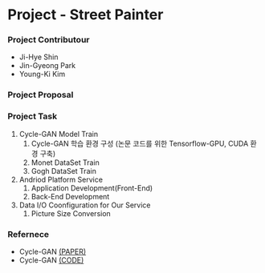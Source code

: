 # Project - Street Painter
### Project Contributour

- Ji-Hye Shin
- Jin-Gyeong Park
- Young-Ki Kim

### Project Proposal

### Project Task
1. Cycle-GAN Model Train
    1. Cycle-GAN 학습 환경 구성 (논문 코드를 위한 Tensorflow-GPU, CUDA 환경 구축)
    2. Monet DataSet Train
    3. Gogh DataSet Train
2. Andriod Platform Service
    1. Application Development(Front-End)
    2. Back-End Development
3. Data I/O Coonfiguration for Our Service
    1. Picture Size Conversion


### Refernece
* Cycle-GAN [(PAPER)](https://arxiv.org/pdf/1703.10593.pdf)
* Cycle-GAN [(CODE)](https://github.com/xhujoy/CycleGAN-tensorflow)
